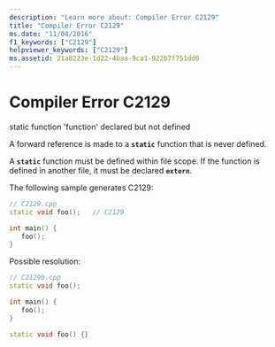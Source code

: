 ```yaml
---
description: "Learn more about: Compiler Error C2129"
title: "Compiler Error C2129"
ms.date: "11/04/2016"
f1_keywords: ["C2129"]
helpviewer_keywords: ["C2129"]
ms.assetid: 21a8223e-1d22-4baa-9ca1-922b7f751dd0
---
```

# Compiler Error C2129

static function 'function' declared but not defined

A forward reference is made to a **`static`** function that is never defined.

A **`static`** function must be defined within file scope. If the function is defined in another file, it must be declared **`extern`**.

The following sample generates C2129:

```cpp
// C2129.cpp
static void foo();   // C2129

int main() {
   foo();
}
```

Possible resolution:

```cpp
// C2129b.cpp
static void foo();

int main() {
   foo();
}

static void foo() {}
```
